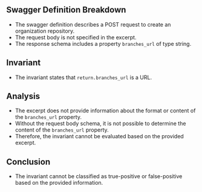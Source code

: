 ## Swagger Definition Breakdown
- The swagger definition describes a POST request to create an organization repository.
- The request body is not specified in the excerpt.
- The response schema includes a property `branches_url` of type string.

## Invariant
- The invariant states that `return.branches_url` is a URL.

## Analysis
- The excerpt does not provide information about the format or content of the `branches_url` property.
- Without the request body schema, it is not possible to determine the content of the `branches_url` property.
- Therefore, the invariant cannot be evaluated based on the provided excerpt.

## Conclusion
- The invariant cannot be classified as true-positive or false-positive based on the provided information.
